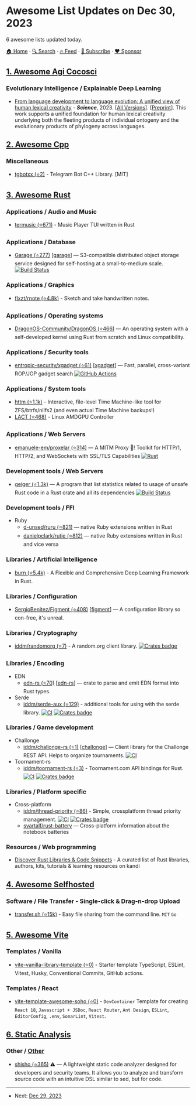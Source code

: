 # Awesome List Updates on Dec 30, 2023

6 awesome lists updated today.

[🏠 Home](/README.md) · [🔍 Search](https://www.trackawesomelist.com/search/) · [🔥 Feed](https://www.trackawesomelist.com/rss.xml) · [📮 Subscribe](https://trackawesomelist.us17.list-manage.com/subscribe?u=d2f0117aa829c83a63ec63c2f&id=36a103854c) · [❤️  Sponsor](https://github.com/sponsors/theowenyoung)



## [1. Awesome Agi Cocosci](/content/YuzheSHI/awesome-agi-cocosci/README.md)

### Evolutionary Intelligence / Explainable Deep Learning

*   [From language development to language evolution: A unified view of human lexical creativity](https://www.science.org/doi/abs/10.1126/science.ade7981) - ***Science***, 2023. \[[All Versions](https://scholar.google.com/scholar?cluster=15871163761816546924\&hl=en\&as_sdt=0,5)]. \[[Preprint](https://brochhagen.github.io/content/ms/accepted-lexical-creativity.pdf)]. This work supports a unified foundation for human lexical creativity underlying both the fleeting products of individual ontogeny and the evolutionary products of phylogeny across languages.

## [2. Awesome Cpp](/content/fffaraz/awesome-cpp/README.md)

### Miscellaneous

*   [tgbotxx (⭐2)](https://github.com/baderouaich/tgbotxx) - Telegram Bot C++ Library. \[MIT]

## [3. Awesome Rust](/content/rust-unofficial/awesome-rust/README.md)

### Applications / Audio and Music

*   [termusic (⭐671)](https://github.com/tramhao/termusic) - Music Player TUI written in Rust

### Applications / Database

*   [Garage (⭐277)](https://github.com/deuxfleurs-org/garage) \[[garage](https://crates.io/crates/garage)] — S3-compatible distributed object storage service designed for self-hosting at a small-to-medium scale. [![Build Status](https://drone.deuxfleurs.fr/api/badges/Deuxfleurs/garage/status.svg?ref=refs/heads/main)](https://drone.deuxfleurs.fr/Deuxfleurs/garage)

### Applications / Graphics

*   [flxzt/rnote (⭐4.8k)](https://github.com/flxzt/rnote) - Sketch and take handwritten notes.

### Applications / Operating systems

*   [DragonOS-Community/DragonOS (⭐466)](https://github.com/DragonOS-Community/DragonOS) — An operating system with a self-developed kernel using Rust from scratch and Linux compatibility.

### Applications / Security tools

*   [entropic-security/xgadget (⭐61)](https://github.com/entropic-security/xgadget) \[[xgadget](https://crates.io/crates/xgadget)] — Fast, parallel, cross-variant ROP/JOP gadget search [![GitHub Actions](https://github.com/entropic-security/xgadget/workflows/test/badge.svg)](https://github.com/entropic-security/xgadget/actions)

### Applications / System tools

*   [httm (⭐1.1k)](https://github.com/kimono-koans/httm) - Interactive, file-level Time Machine-like tool for ZFS/btrfs/nilfs2 (and even actual Time Machine backups!)
*   [LACT (⭐468)](https://github.com/ilya-zlobintsev/LACT) - Linux AMDGPU Controller

### Applications / Web Servers

*   [emanuele-em/proxelar (⭐314)](https://github.com/emanuele-em/proxelar) — A MITM Proxy 🦀! Toolkit for HTTP/1, HTTP/2, and WebSockets with SSL/TLS Capabilities [![Rust](https://github.com/emanuele-em/proxelar/actions/workflows/rust.yml/badge.svg)](https://github.com/emanuele-em/proxelar/actions/workflows/rust.yml)

### Development tools / Web Servers

*   [geiger (⭐1.3k)](https://github.com/geiger-rs/cargo-geiger) — A program that list statistics related to usage of unsafe Rust code in a Rust crate and all its dependencies [![Build Status](https://dev.azure.com/cargo-geiger/cargo-geiger/_apis/build/status/geiger-rs.cargo-geiger?branchName=master)](https://dev.azure.com/cargo-geiger/cargo-geiger/_build/latest?definitionId=1\&branchName=master)

### Development tools / FFI

*   Ruby
    *   [d-unsed/ruru (⭐821)](https://github.com/d-unsed/ruru) — native Ruby extensions written in Rust
    *   [danielpclark/rutie (⭐812)](https://github.com/danielpclark/rutie) — native Ruby extensions written in Rust and vice versa

### Libraries / Artificial Intelligence

*   [burn (⭐5.4k)](https://github.com/tracel-ai/burn) - A Flexible and Comprehensive Deep Learning Framework in Rust.

### Libraries / Configuration

*   [SergioBenitez/Figment (⭐408)](https://github.com/SergioBenitez/Figment) \[[figment](https://crates.io/crates/figment)] — A configuration library so con-free, it's unreal.

### Libraries / Cryptography

*   [iddm/randomorg (⭐7)](https://github.com/iddm/randomorg) - A random.org client library. [![Crates badge](https://img.shields.io/crates/v/randomorg.svg)](https://crates.io/crates/randomorg)

### Libraries / Encoding

*   EDN
    *   [edn-rs (⭐70)](https://github.com/edn-rs/edn-rs) \[[edn-rs](https://crates.io/crates/edn-rs)] — crate to parse and emit EDN format into Rust types.
*   Serde
    *   [iddm/serde-aux (⭐129)](https://github.com/iddm/serde-aux/) - additional tools for using with the serde library. [![CI](https://github.com/iddm/serde-aux/actions/workflows/ci.yml/badge.svg)](https://github.com/iddm/serde-aux/actions/workflows/ci.yml) [![Crates badge](https://img.shields.io/crates/v/serde-aux.svg)](https://crates.io/crates/serde-aux)

### Libraries / Game development

*   Challonge
    *   [iddm/challonge-rs (⭐1)](https://github.com/iddm/challonge-rs) \[[challonge](https://crates.io/crates/challonge)] — Client library for the Challonge REST API. Helps to organize tournaments. [![CI](https://github.com/iddm/challonge-rs/actions/workflows/ci.yml/badge.svg)](https://github.com/iddm/challonge-rs/actions/workflows/ci.yml)
*   Toornament-rs
    *   [iddm/toornament-rs (⭐3)](https://github.com/iddm/toornament-rs) - Toornament.com API bindings for Rust. [![CI](https://github.com/iddm/toornament-rs/actions/workflows/ci.yml/badge.svg)](https://github.com/iddm/toornament-rs/actions/workflows/ci.yml) [![Crates badge](https://img.shields.io/crates/v/toornament.svg)](https://crates.io/crates/toornament)

### Libraries / Platform specific

*   Cross-platform
    *   [iddm/thread-priority (⭐86)](https://github.com/iddm/thread-priority/) - Simple, crossplatform thread priority management. [![CI](https://github.com/iddm/thread-priority/actions/workflows/ci.yml/badge.svg)](https://github.com/iddm/thread-priority/actions/workflows/ci.yml) [![Crates badge](https://img.shields.io/crates/v/thread-priority.svg)](https://crates.io/crates/thread-priority)
    *   [svartalf/rust-battery](https://crates.io/crates/battery) — Cross-platform information about the notebook batteries

### Resources / Web programming

*   [Discover Rust Libraries & Code Snippets](https://kandi.openweaver.com/explorelibrary/rust) - A curated list of Rust libraries, authors, kits, tutorials & learning resources on kandi

## [4. Awesome Selfhosted](/content/awesome-selfhosted/awesome-selfhosted/README.md)

### Software / File Transfer - Single-click & Drag-n-drop Upload

*   [transfer.sh (⭐15k)](https://github.com/dutchcoders/transfer.sh) - Easy file sharing from the command line. `MIT` `Go`

## [5. Awesome Vite](/content/vitejs/awesome-vite/README.md)

### Templates / Vanilla

*   [vite-vanilla-library-template (⭐0)](https://github.com/hywax/vite-vanilla-library-template) - Starter template TypeScript, ESLint, Vitest, Husky, Conventional Commits, GitHub actions.

### Templates / React

*   [vite-template-awesome-soho (⭐0)](https://github.com/comnori/vite-template-awesome-soho) - `DevContainer` Template for creating `React 18`, `Javascript + JSDoc`, `React Router`, `Ant Design`, `ESLint`, `EditorConfig`, `.env`, `SonarLint`, `Vitest`.

## [6. Static Analysis](/content/analysis-tools-dev/static-analysis/README.md)

### Other / [Other](#other-1)

*   [shisho (⭐365)](https://github.com/flatt-security/shisho) :warning: — A lightweight static code analyzer designed for developers and security teams. It allows you to analyze and transform source code with an intuitive DSL similar to sed, but for code.

---

- Next: [Dec 29, 2023](/content/2023/12/29/README.md)